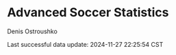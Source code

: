 # Advanced Soccer Statistics
Denis Ostroushko

<!-- gfm -->

Last successful data update: 2024-11-27 22:25:54 CST
